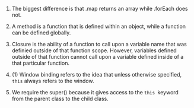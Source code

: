 1. The biggest difference is that .map returns an array while .forEach does not.
2. A method is a function that is defined within an object, while a function can be defined globally.
3. Closure is the ability of a function to call upon a variable name that was definied outside of that function scope. However, variables defined outside of that function cannot call upon a variable defined inside of a that particular function.
4. (1) Window binding refers to the idea that unless otherwise specified, `this` always refers to the window.

5. We require the super() because it gives access to the `this `keyword from the parent class to the child class.

